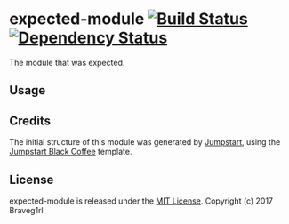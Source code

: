 # expected-module [![Build Status](https://travis-ci.org/braveg1rl/expected-module.png?branch=master)](https://travis-ci.org/braveg1rl/expected-module) [![Dependency Status](https://david-dm.org/braveg1rl/expected-module.png)](https://david-dm.org/braveg1rl/expected-module)

The module that was expected.

## Usage

## Credits

The initial structure of this module was generated by [Jumpstart](https://github.com/braveg1rl/jumpstart), using the [Jumpstart Black Coffee](https://github.com/braveg1rl/jumpstart-black-coffee) template.

## License

expected-module is released under the [MIT License](http://opensource.org/licenses/MIT).
Copyright (c) 2017 Braveg1rl